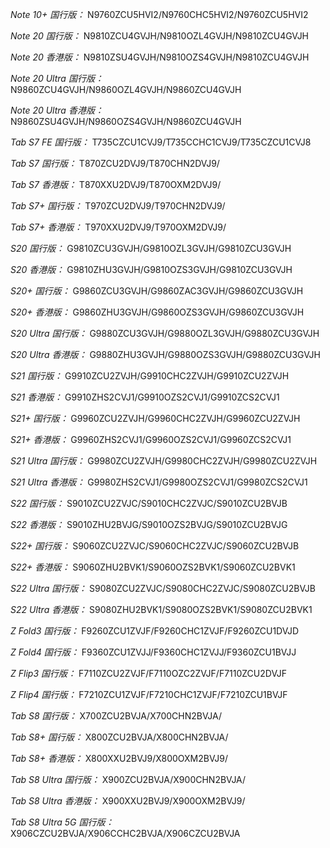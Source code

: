 *Note 10+ 国行版：*
N9760ZCU5HVI2/N9760CHC5HVI2/N9760ZCU5HVI2

*Note 20 国行版：*
N9810ZCU4GVJH/N9810OZL4GVJH/N9810ZCU4GVJH

*Note 20 香港版：*
N9810ZSU4GVJH/N9810OZS4GVJH/N9810ZCU4GVJH

*Note 20 Ultra 国行版：*
N9860ZCU4GVJH/N9860OZL4GVJH/N9860ZCU4GVJH

*Note 20 Ultra 香港版：*
N9860ZSU4GVJH/N9860OZS4GVJH/N9860ZCU4GVJH

*Tab S7 FE 国行版：*
T735CZCU1CVJ9/T735CCHC1CVJ9/T735CZCU1CVJ8

*Tab S7 国行版：*
T870ZCU2DVJ9/T870CHN2DVJ9/

*Tab S7 香港版：*
T870XXU2DVJ9/T870OXM2DVJ9/

*Tab S7+ 国行版：*
T970ZCU2DVJ9/T970CHN2DVJ9/

*Tab S7+ 香港版：*
T970XXU2DVJ9/T970OXM2DVJ9/

*S20 国行版：*
G9810ZCU3GVJH/G9810OZL3GVJH/G9810ZCU3GVJH

*S20 香港版：*
G9810ZHU3GVJH/G9810OZS3GVJH/G9810ZCU3GVJH

*S20+ 国行版：*
G9860ZCU3GVJH/G9860ZAC3GVJH/G9860ZCU3GVJH

*S20+ 香港版：*
G9860ZHU3GVJH/G9860OZS3GVJH/G9860ZCU3GVJH

*S20 Ultra 国行版：*
G9880ZCU3GVJH/G9880OZL3GVJH/G9880ZCU3GVJH

*S20 Ultra 香港版：*
G9880ZHU3GVJH/G9880OZS3GVJH/G9880ZCU3GVJH

*S21 国行版：*
G9910ZCU2ZVJH/G9910CHC2ZVJH/G9910ZCU2ZVJH

*S21 香港版：*
G9910ZHS2CVJ1/G9910OZS2CVJ1/G9910ZCS2CVJ1

*S21+ 国行版：*
G9960ZCU2ZVJH/G9960CHC2ZVJH/G9960ZCU2ZVJH

*S21+ 香港版：*
G9960ZHS2CVJ1/G9960OZS2CVJ1/G9960ZCS2CVJ1

*S21 Ultra 国行版：*
G9980ZCU2ZVJH/G9980CHC2ZVJH/G9980ZCU2ZVJH

*S21 Ultra 香港版：*
G9980ZHS2CVJ1/G9980OZS2CVJ1/G9980ZCS2CVJ1

*S22 国行版：*
S9010ZCU2ZVJC/S9010CHC2ZVJC/S9010ZCU2BVJB

*S22 香港版：*
S9010ZHU2BVJG/S9010OZS2BVJG/S9010ZCU2BVJG

*S22+ 国行版：*
S9060ZCU2ZVJC/S9060CHC2ZVJC/S9060ZCU2BVJB

*S22+ 香港版：*
S9060ZHU2BVK1/S9060OZS2BVK1/S9060ZCU2BVK1

*S22 Ultra 国行版：*
S9080ZCU2ZVJC/S9080CHC2ZVJC/S9080ZCU2BVJB

*S22 Ultra 香港版：*
S9080ZHU2BVK1/S9080OZS2BVK1/S9080ZCU2BVK1

*Z Fold3 国行版：*
F9260ZCU1ZVJF/F9260CHC1ZVJF/F9260ZCU1DVJD

*Z Fold4 国行版：*
F9360ZCU1ZVJJ/F9360CHC1ZVJJ/F9360ZCU1BVJJ

*Z Flip3 国行版：*
F7110ZCU2ZVJF/F7110OZC2ZVJF/F7110ZCU2DVJF

*Z Flip4 国行版：*
F7210ZCU1ZVJF/F7210CHC1ZVJF/F7210ZCU1BVJF

*Tab S8 国行版：*
X700ZCU2BVJA/X700CHN2BVJA/

*Tab S8+ 国行版：*
X800ZCU2BVJA/X800CHN2BVJA/

*Tab S8+ 香港版：*
X800XXU2BVJ9/X800OXM2BVJ9/

*Tab S8 Ultra 国行版：*
X900ZCU2BVJA/X900CHN2BVJA/

*Tab S8 Ultra 香港版：*
X900XXU2BVJ9/X900OXM2BVJ9/

*Tab S8 Ultra 5G 国行版：*
X906CZCU2BVJA/X906CCHC2BVJA/X906CZCU2BVJA

